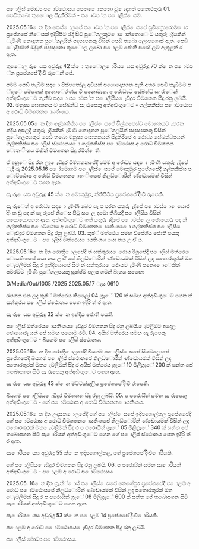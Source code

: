 ප ොලිස් මොධ්‍ය ප ොට්ඨොසය පෙත ෙොතතො වූ ෙැදගත් පතොරතුරු 01. පෙඩිතබො තුෙොල සිදුකිරිමක් - ප ොටප ්න ප ොලිස් ෙසම.

2025.05.16 ෙන දින සෙස් ොලපේ ප ොටප ්න ප ොලිස් ෙසපේ සුමිත්‍රොරොම ොර ප්‍රපේශපේ නිෙසක් ඉදිරිපිට රැදි සිටි පුේගලකුට ො ොන්තොෙ ට යතුරු ැදියකින් ැමිණි නොඳුනන පුේගලයින් පදපදපනකු විසින් පෙඩි තබො ලොපගොස් ඇත. පෙඩි ෙැදීපමන් ඔවුන් පදපදනො තුෙොල ලබො ප ොළඹ ජොති පරෝ ලට ඇතුළත් ර ඇත.

තුෙොල රු ෙයස අවුරුදු 42 ක් ො තුෙොල ොරිය ෙයස අවුරුදු 70 ක් ෙන ප ොටප ්න ප්‍රපේශපේ දිිංචි රුෙන් පේ.

පමම පෙඩි තැබිම සඳ ො පිස්පතෝල අවියක් පයොදොපගන ඇති අතර පෙඩි තැබීමට ප ්තුෙ පමපතක් අනොෙරණය වී පනොමැත. අ රොධ්‍යට සේබන්ධ්‍ සැ රුෙන් අත්අඩිංගුෙට ගැනීම සඳ ො ප ොටප ්න ප ොලීසිය ෙැඩිදුර විමශතන සිදු රනු ලබයි. 02. මනුෂ්‍ය ඝොතනය ට සේබන්ධ්‍ සැ රුපෙකු අත්අඩිංගුෙට - ගල්කකිස්ස ප ොට්ඨොස අ රොධ්‍ විමශතන ොයතිංශය.

2025.05.05 ෙන දින ගල්කකිස්ස ප ොලිස් ෙසපේ සිල්කපෙස්ට මොගතයට ැපරන න්දිය අසලදී යතුරු ැදියකින් ැමිණි නොඳුනන පුේගලයින් පදපදපනකු විසින් පුේගලපයකුට පෙඩි තබො මනුෂ්‍ය ඝොතනයක් සිදුකිරීපේ අ රොධ්‍ය සේබන්ධ්‍පයන් ගල්කකිස්ස ප ොලිස් ස්ථොනය ො ගල්කකිස්ස ප ොට්ඨොස අ රොධ්‍ විමශතන ොතංිංශය මඟින් විමශතන සිදු රමින් ෙතී.

ඒ අනුෙ සිදු රන ලද ෙැඩිදුර විමශතනපේදී පමම අ රොධ්‍ය සඳ ො ැමිණි යතුරු ැදිපේ ැදි රු 2025.05.16 ප ෝමොගම ප ොලිස් ෙසපේ මොකුඹුර ප්‍රපේශපේදී ගල්කකිස්ස ප ොට්ඨොස අ රොධ්‍ විමශතන ොතංිංශපේ නිලධ්‍ොරීන් ණ්ඩොයමක් විසින් අත්අඩිංගුෙට පගන ඇත.

සැ රු ෙයස අවුරුදු 45 ක් ෙන මොකුඹුර, න්නිපිටිය ප්‍රපේශපේ දිිංචි රුපෙකි.

සැ රුෙන් අ රොධ්‍ය සඳ ො ැමිණි බෙට සැ ප පරන යතුරු ැදිපේ ප ොටස් ො ෙයොජ අිං ත ඩු පද ක් සැ රුපේ නිෙස පිටු ස ෙල දමො තිබියදී ප ොලිසිය විසින් පසොයොපගන ඇත. අත්අඩිංගුෙට ගත් යතුරු ැදිපේ ප ොටස් ෙල ඡොයොරු පද ක් ගල්කකිස්ස ප ොට්ඨොස අ රොධ්‍ විමශතන ොයතිංශය ො ගල්කකිස්ස ප ොලිසිය ෙැඩිදුර විමශතන සිදු රනු ලබයි. 03. කුෂ්‍් මත්රෙය සමඟ විපේශීය ජොති පයකු අත්අඩිංගුෙට - ප ොලිස් මත්රෙය ොයතිංශය යො නය උ ඒ ය.

2025.05.16 ෙන දින රොත්‍රී ොලපේදී න් සන්තුරය ෙරොය රිශ්‍රපේදී ප ොලිස් මත්රෙය ොයතිංශපේ යො නය උ ඒ පේ නිලධ්‍ොරීන් ණ්ඩොයමක් විසින් ලද පතොරතුරක් මත ෙැටලීමක් සිදු ර ඉන්දියොපේ සිට න් සන්තුරය ෙරොයට ැමිණි පනෞ ොෙකින් පමරටට ැමිණි පුේගලපයකු සූක්ෂ්‍ම පලස ගමන් බෑගය සඟෙො

D/Media/Out/1005 /2025 2025.05.17 ැය 0610

රැපගන එන ලද කුෂ්‍් මත්රෙය කිපලෝ 04 ග්‍රෑේ 120 ක් සමඟ අත්අඩිංගුෙට පගන න් සන්තුරය ප ොලිස් ස්ථොනය පෙත ඉදිරි ත් ර ඇත.

සැ රු ෙයස අවුරුදු 32 ක් ෙන ඉන්දීය ජොති පයකි.

ප ොලිස් මත්රෙය ොයතිංශය ෙැඩිදුර විමශතන සිදු රනු ලබයි. ෙැටලීමට අදොල ඡොයොරූ යක් පේ සමඟ පයොමු රමි. 04. අයිස් මත්රෙය සමඟ සැ රුපෙකු අත්අඩිංගුෙට - බියගම ප ොලිස් ස්ථොනය.

2025.05.16 ෙන දින රොත්‍රී ොලපේදී බියගම ප ොලිස් ෙසපේ සියඹලොපේ ප්‍රපේශපේදී බියගම ප ොලිස් ස්ථොනපේ නිලධ්‍ොරීන් ණ්ඩොයමක් විසින් ලද පතොරතුරක් මත ෙැටලීමක් සිදු ර අයිස් මත්රෙය ග්‍රෑේ 10 මිලිග්‍රෑේ 200 ක් සන්ත පේ තබොපගන සිටි සැ රුපෙකු අත්අඩිංගුෙට පගන ඇත.

සැ රු ෙයස අවුරුදු 43 ක් ෙන මට්ටක්කුලිය ප්‍රපේශපේ දිිංචි රුපෙකි.

බියගම ප ොලිසිය ෙැඩිදුර විමශතන සිදු රනු ලබයි. 05. ප පරොයින් සමඟ සැ රුපෙකු අත්අඩිංගුෙට - ගේ ප ොට්ඨොස අ රොධ්‍ විමශතන ොයතිංශය.

2025.05.16 ෙන දින උදෑසන ොලපේදී ගේ ප ොලිස් ෙසපේ ඉඳිපගොල්කල ප්‍රපේශපේදී ගේ ප ොට්ඨොස අ රොධ්‍ විමශතන ොයතිංශපේ නිලධ්‍ොරීන් ණ්ඩොයමක් විසින් ලද පතොරතුරක් මත ෙැටලීමක් සිදු ර ප පරොයින් ග්‍රෑේ 05 මිලිග්‍රෑේ 340 ක් සන්ත පේ තබොපගන සිටි සැ ොරියක් අත්අඩිංගුෙට පගන ගේ ප ොලිස් ස්ථොනය පෙත ඉදිරි ත් ර ඇත.

සැ ොරිය ෙයස අවුරුදු 55 ක් ෙන ඉඳිපගොල්කල, ගේ ප්‍රපේශපේ දිිංචි ොරියකි.

ගේ ප ොලිසිය ෙැඩිදුර විමශතන සිදු රනු ලබයි. 06. ප පරොයින් සමඟ සැ ොරියක් අත්අඩිංගුෙට - ප ොළඹ අ රොධ්‍ ප ොට්ඨොසය

2025.05. 16 ෙන දින ග්‍රෑන්් ොස් ප ොලිස් ෙසපේ නෙගේපුර ප්‍රපේශපේදී ප ොළඹ අ රොධ්‍ ප ොට්ඨොසපේ නිලධ්‍ොරීන් ණ්ඩොයමක් විසින් ලද පතොරතුරක් මත ෙැටලීමක් සිදු ර ප පරොයින් ග්‍රෑේ 08 මිලිග්‍රෑේ 600 ක් සන්ත පේ තබොපගන සිටි සැ ොරියක් අත්අඩිංගුෙට පගන ඇත.

සැ ොරිය ෙයස අවුරුදු 53 ක් ෙන ප ොළඹ 14 ප්‍රපේශපේ දිිංචි ොරියකි.

ප ොළඹ අ රොධ්‍ ප ොට්ඨොසය ෙැඩිදුර විමශතන සිදු රනු ලබයි.

ප ොලිස් මොධ්‍ය ප ොට්ඨොසය.